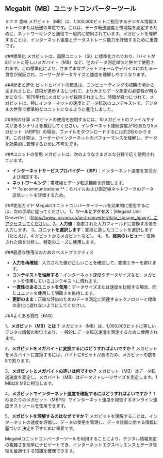 ## Megabit（MB）ユニットコンバーターツール

＃＃＃ 意味
メガビット（MB）は、1,000,000ビットに相当するデジタル情報ストレージまたは伝送の単位です。これは、データ転送速度と帯域幅を測定するために、ネットワーキングと通信で一般的に使用されています。メガビットを理解することは、インターネット速度とデータストレージ能力を評価するために重要です。

###標準化
メガビットは、国際ユニット（SI）に標準化されており、1バイトが8ビットに等しいメガバイト（MB）など、他のデータ測定単位と併せて使用されます。この標準化により、さまざまなプラットフォームやデバイスにわたる一貫性が保証され、ユーザーがデータサイズと速度を理解しやすくなります。

###歴史と進化
ビットとバイトの概念は、コンピューティングの初期の頃から生まれました。技術が進歩するにつれて、より大きなデータ測定の必要性が明らかになり、1970年代にメガビットが採用されました。時間が経つにつれて、メガビットは、特にインターネットの速度とデータ転送のコンテキストで、デジタルの世界で標準的なユニットになるように進化しました。

###例の計算
メガビットの使用を説明するには、10メガビットのファイルサイズがあるシナリオを検討してください。インターネット接続速度が1秒あたり5メガビット（MBPS）の場合、ファイルをダウンロードするには約2秒かかります。この計算は、ユーザーがインターネットのパフォーマンスを理解し、データを効果的に管理するために不可欠です。

###ユニットの使用
メガビットは、次のようなさまざまな分野で広く使用されています。
-  **インターネットサービスプロバイダー（ISP）**：インターネット速度を宣伝および測定する。
-  **ネットワーキング**：帯域幅とデータ転送機能を評価します。
-  ** Telecommunications **：モバイルおよび固定線ネットワークのデータ送信レートを評価するため。

###使用ガイド
Megabitユニットコンバーターツールを効果的に使用するには、次の手順に従ってください。
1。**ツールにアクセス**：[Megabit Unit Converter]（https://www.inayam.co/unit-converter/data_storage_binary）にアクセスしてください。
2。**入力値**：指定された入力フィールドに変換する値を入力します。
3。**ユニットを選択します**：変換に適したユニットを選択します（たとえば、ギガビットからメガビットなど）。
4。
5。**結果のレビュー**：変換された値を分析し、特定のニーズに使用します。

###最適な使用法のためのベストプラクティス
-  **入力を再確認**：入力された値が正しいことを確認して、変換エラーを避けます。
-  **コンテキストを理解する**：インターネット速度やデータサイズなど、メガビットを使用しているコンテキストに慣れます。
-  **一貫性のあるユニットを使用**：データサイズまたは速度を比較する場合、同じユニットを使用して明確さを維持します。
-  **更新のまま**：正確な評価のためのデータ測定に関連するテクノロジーと標準の変化に遅れないようにしてください。

###よくある質問（FAQ）

1。**メガビット（MB）とは？**
メガビット（MB）は、1,000,000ビットに等しいデジタル情報の単位であり、一般的にデータ転送速度を測定するために使用されます。

2。**メガビットをメガバイトに変換するにはどうすればよいですか？**
メガビットをメガバイトに変換するには、バイトに8ビットがあるため、メガビットの数を8で割ります。

3。**メガビットとメガバイトの違いは何ですか？**
メガビット（MB）はデータ転送速度を測定し、メガバイト（MB）はデータストレージサイズを測定します。1 MBは8 MBに相当します。

4。**メガビットでインターネット速度を確認するにはどうすればよいですか？**
1秒あたりのメガビット（MBPS）でインターネット速度を報告するオンライン速度テストツールを使用できます。

5。**メガビットを理解するのはなぜですか？**
メガビットを理解することは、インターネットの速度を評価し、データの使用を管理し、データ計画に関する情報に基づいた決定を下すために重要です。

Megabitユニットコンバーターツールを利用することにより、デジタル情報測定の複雑さを簡単にナビゲートでき、インターネットエクスペリエンスとデータ管理を最適化する知識を確保できます。